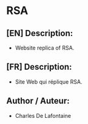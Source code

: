 # RSA

## [EN] Description:
- Website replica of RSA.

## [FR] Description:
- Site Web qui réplique RSA.

## Author / Auteur:
- Charles De Lafontaine
